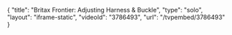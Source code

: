 {
    "title": "Britax Frontier: Adjusting Harness & Buckle",
    "type": "solo",
    "layout": "iframe-static",
    "videoId": "3786493",
    "url": "\/tvpembed\/3786493"
}